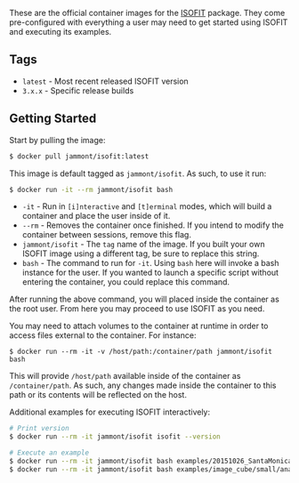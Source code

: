 These are the official container images for the [ISOFIT](https://github.com/isofit/isofit) package. They come pre-configured with everything a user may need to get started using ISOFIT and executing its examples.

Tags
----
- `latest` - Most recent released ISOFIT version
- `3.x.x` - Specific release builds

Getting Started
---------------


Start by pulling the image:

```bash
$ docker pull jammont/isofit:latest
```

This image is default tagged as `jammont/isofit`. As such, to use it run:

```bash
$ docker run -it --rm jammont/isofit bash
```

- `-it` - Run in `[i]nteractive` and `[t]erminal` modes, which will build a container and place the user inside of it.
- `--rm` - Removes the container once finished. If you intend to modify the container between sessions, remove this flag.
- `jammont/isofit` - The `tag` name of the image. If you built your own ISOFIT image using a different tag, be sure to replace this string.
- `bash` - The command to run for `-it`. Using `bash` here will invoke a bash instance for the user. If you wanted to launch a specific script without entering the container, you could replace this command.

After running the above command, you will placed inside the container as the root user. From here you may proceed to use ISOFIT as you need.

You may need to attach volumes to the container at runtime in order to access files external to the container. For instance:

```
$ docker run --rm -it -v /host/path:/container/path jammont/isofit bash
```

This will provide `/host/path` available inside of the container as `/container/path`. As such, any changes made inside the container to this path or its contents will be reflected on the host.

Additional examples for executing ISOFIT interactively:

```bash
# Print version
$ docker run --rm -it jammont/isofit isofit --version

# Execute an example
$ docker run --rm -it jammont/isofit bash examples/20151026_SantaMonica/run.sh
$ docker run --rm -it jammont/isofit bash examples/image_cube/small/analytical.sh
```
